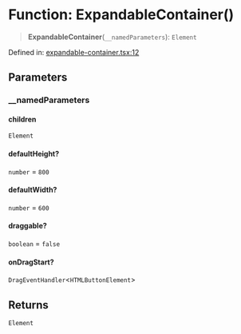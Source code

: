 # Function: ExpandableContainer()

> **ExpandableContainer**(`__namedParameters`): `Element`

Defined in: [expandable-container.tsx:12](https://github.com/GeoDaCenter/openassistant/blob/8553db1d617c06f0a30f1a5ded9e194ec32189f0/packages/common/src/expandable-container.tsx#L12)

## Parameters

### \_\_namedParameters

#### children

`Element`

#### defaultHeight?

`number` = `800`

#### defaultWidth?

`number` = `600`

#### draggable?

`boolean` = `false`

#### onDragStart?

`DragEventHandler`\<`HTMLButtonElement`\>

## Returns

`Element`
